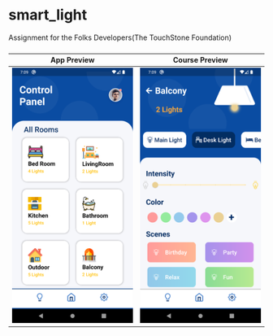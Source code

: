 # smart_light

Assignment for the Folks Developers(The TouchStone Foundation)

###

|              App Preview             |             Course Preview           |
| :----------------------------------: | :----------------------------------: |
| ![Home](assets/home.png) | ![Lights](assets/lights.png) 